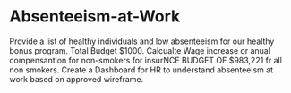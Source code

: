 # Absenteeism-at-Work
Provide a list of healthy individuals and low absenteeism for our healthy bonus program.
Total Budget $1000.
Calcualte Wage increase or anual compensantion for non-smokers for insurNCE BUDGET OF $983,221 fr all non smokers.
Create a Dashboard for HR to understand absenteeism at work based on approved wireframe.
